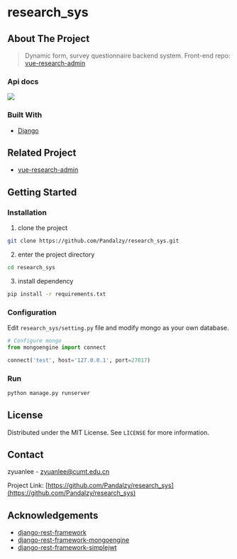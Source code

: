 # research_sys

## About The Project

> Dynamic form, survey questionnaire backend system. Front-end repo: [vue-research-admin](https://github.com/Pandalzy/vue-research-admin)

### Api docs

![](https://gitee.com/pandalzy/cloud_img/raw/master/imgs/20200820102208.png)

### Built With

- [Django](https://docs.djangoproject.com/en/3.1/)

## Related Project

- [vue-research-admin](https://github.com/Pandalzy/vue-research-admin)

## Getting Started

### Installation

1. clone the project

```sh
git clone https://github.com/Pandalzy/research_sys.git
```

2. enter the project directory

```sh
cd research_sys
```

3. install dependency

```sh
pip install -r requirements.txt
```

### Configuration

Edit `research_sys/setting.py` file and modify mongo as your own database.

```python
# Configure mongo
from mongoengine import connect

connect('test', host='127.0.0.1', port=27017)
```

### Run

```sh
python manage.py runserver
```



## License

Distributed under the MIT License. See `LICENSE` for more information.

## Contact

zyuanlee - zyuanlee@cumt.edu.cn

Project Link: [https://github.com/Pandalzy/research_sys](https://github.com/Pandalzy/research_sys)

## Acknowledgements

- [django-rest-framework](https://www.django-rest-framework.org/)
- [django-rest-framework-mongoengine](http://umutbozkurt.github.io/django-rest-framework-mongoengine/)
- [django-rest-framework-simplejwt](https://django-rest-framework-simplejwt.readthedocs.io/en/latest/)